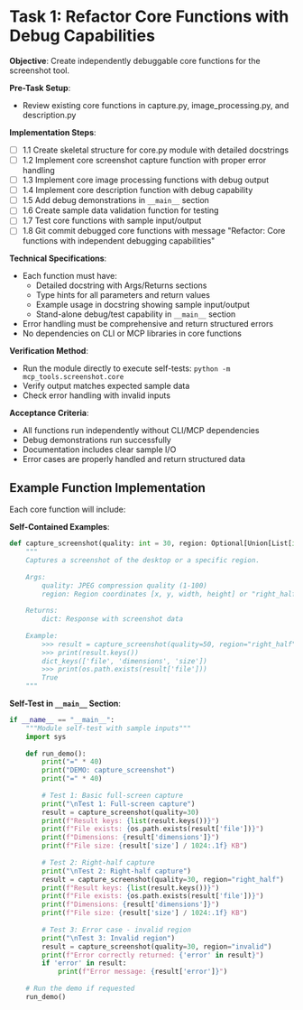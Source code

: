 # Task 1: Refactor Core Functions with Debug Capabilities

**Objective**: Create independently debuggable core functions for the screenshot tool.

**Pre-Task Setup**:
- Review existing core functions in capture.py, image_processing.py, and description.py

**Implementation Steps**:
- [ ] 1.1 Create skeletal structure for core.py module with detailed docstrings
- [ ] 1.2 Implement core screenshot capture function with proper error handling
- [ ] 1.3 Implement core image processing functions with debug output
- [ ] 1.4 Implement core description function with debug capability
- [ ] 1.5 Add debug demonstrations in `__main__` section
- [ ] 1.6 Create sample data validation function for testing
- [ ] 1.7 Test core functions with sample input/output
- [ ] 1.8 Git commit debugged core functions with message "Refactor: Core functions with independent debugging capabilities"

**Technical Specifications**:
- Each function must have:
  - Detailed docstring with Args/Returns sections
  - Type hints for all parameters and return values
  - Example usage in docstring showing sample input/output
  - Stand-alone debug/test capability in `__main__` section
- Error handling must be comprehensive and return structured errors
- No dependencies on CLI or MCP libraries in core functions

**Verification Method**:
- Run the module directly to execute self-tests: `python -m mcp_tools.screenshot.core`
- Verify output matches expected sample data
- Check error handling with invalid inputs

**Acceptance Criteria**:
- All functions run independently without CLI/MCP dependencies
- Debug demonstrations run successfully
- Documentation includes clear sample I/O
- Error cases are properly handled and return structured data

## Example Function Implementation

Each core function will include:

**Self-Contained Examples**:
```python
def capture_screenshot(quality: int = 30, region: Optional[Union[List[int], str]] = None) -> Dict[str, Any]:
    """
    Captures a screenshot of the desktop or a specific region.
    
    Args:
        quality: JPEG compression quality (1-100)
        region: Region coordinates [x, y, width, height] or "right_half"
        
    Returns:
        dict: Response with screenshot data
        
    Example:
        >>> result = capture_screenshot(quality=50, region="right_half")
        >>> print(result.keys())
        dict_keys(['file', 'dimensions', 'size'])
        >>> print(os.path.exists(result['file']))
        True
    """
```

**Self-Test in `__main__` Section**:
```python
if __name__ == "__main__":
    """Module self-test with sample inputs"""
    import sys
    
    def run_demo():
        print("=" * 40)
        print("DEMO: capture_screenshot")
        print("=" * 40)
        
        # Test 1: Basic full-screen capture
        print("\nTest 1: Full-screen capture")
        result = capture_screenshot(quality=30)
        print(f"Result keys: {list(result.keys())}")
        print(f"File exists: {os.path.exists(result['file'])}")
        print(f"Dimensions: {result['dimensions']}")
        print(f"File size: {result['size'] / 1024:.1f} KB")
        
        # Test 2: Right-half capture
        print("\nTest 2: Right-half capture")
        result = capture_screenshot(quality=30, region="right_half")
        print(f"Result keys: {list(result.keys())}")
        print(f"File exists: {os.path.exists(result['file'])}")
        print(f"Dimensions: {result['dimensions']}")
        print(f"File size: {result['size'] / 1024:.1f} KB")
        
        # Test 3: Error case - invalid region
        print("\nTest 3: Invalid region")
        result = capture_screenshot(quality=30, region="invalid")
        print(f"Error correctly returned: {'error' in result}")
        if 'error' in result:
            print(f"Error message: {result['error']}")
            
    # Run the demo if requested
    run_demo()
```
